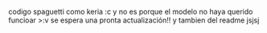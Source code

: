 codigo spaguetti como keria  :c y no es porque el modelo no haya querido funcioar >:v se espera una pronta actualización!! y tambien del readme jsjsj